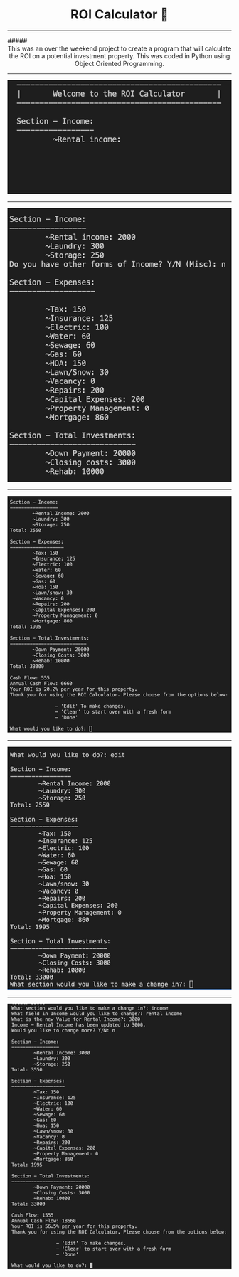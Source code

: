 # <center>ROI Calculator :robot:</center>
<hr>
##### <center>This was an over the weekend project to create a program that will calculate the ROI on a potential investment property. This was coded in Python using Object Oriented Programming.</center>
<hr>

![Introduction](photo_1.jpeg)

<hr>

![Fillout Form](photo_2.jpeg)

<hr>

![Form Totals and ROI](photo_3.jpeg)

<hr>

![Form Change](photo_4.jpeg)

<hr>

![Form Changes](photo_5.jpeg)

